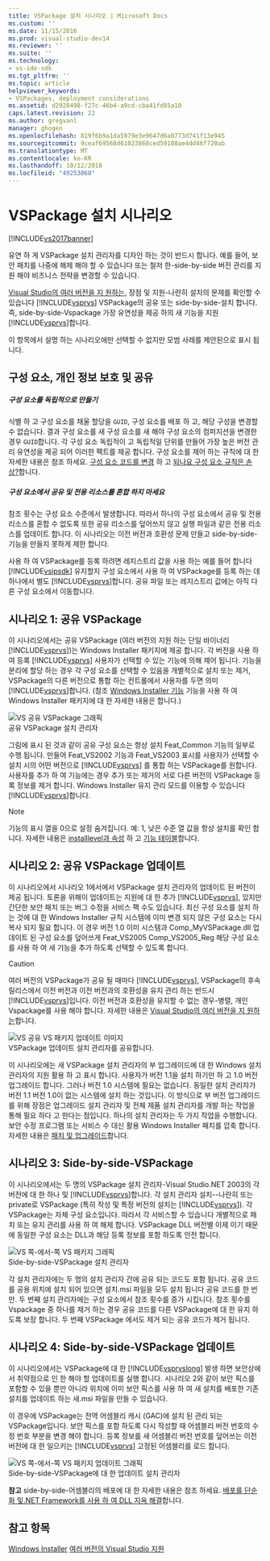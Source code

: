 ```yaml
---
title: VSPackage 설치 시나리오 | Microsoft Docs
ms.custom: ''
ms.date: 11/15/2016
ms.prod: visual-studio-dev14
ms.reviewer: ''
ms.suite: ''
ms.technology:
- vs-ide-sdk
ms.tgt_pltfrm: ''
ms.topic: article
helpviewer_keywords:
- VSPackages, deployment considerations
ms.assetid: d2928498-f27c-46b4-a9cd-cba41fd85a10
caps.latest.revision: 22
ms.author: gregvanl
manager: ghogen
ms.openlocfilehash: 819f6b9a1da5979e3e9647d6a0773d741f13e945
ms.sourcegitcommit: 9ceaf69568d61023868ced59108ae4dd46f720ab
ms.translationtype: MT
ms.contentlocale: ko-KR
ms.lasthandoff: 10/12/2018
ms.locfileid: "49253060"
---
```

# <a name="vspackage-setup-scenarios"></a>VSPackage 설치 시나리오
[!INCLUDE[vs2017banner](../../includes/vs2017banner.md)]

유연 하 게 VSPackage 설치 관리자를 디자인 하는 것이 반드시 합니다. 예를 들어, 보안 패치를 나중에 해제 해야 할 수 있습니다 또는 철저 한-side-by-side 버전 관리를 지원 해야 비즈니스 전략을 변경할 수 있습니다.  
  
 [Visual Studio의 여러 버전을 지 원하는](../../extensibility/supporting-multiple-versions-of-visual-studio.md), 장점 및 지원-나란히 설치의 문제를 확인할 수 있습니다 [!INCLUDE[vsprvs](../../includes/vsprvs-md.md)] VSPackage의 공유 또는 side-by-side-설치 합니다. 즉, side-by-side-Vspackage 가장 유연성을 제공 하의 새 기능을 지원 [!INCLUDE[vsprvs](../../includes/vsprvs-md.md)]합니다.  
  
 이 항목에서 설명 하는 시나리오에만 선택할 수 없지만 모범 사례를 제안된으로 표시 됩니다.  
  
## <a name="components-privacy-and-sharing"></a>구성 요소, 개인 정보 보호 및 공유  
  
##### <a name="make-your-components-independent"></a>구성 요소를 독립적으로 만들기  
 식별 하 고 구성 요소를 채울 할당을 `GUID`, 구성 요소를 배포 하 고, 해당 구성을 변경할 수 없습니다. 결과 구성 요소를 새 구성 요소를 새 해야 구성 요소의 컴퍼지션을 변경한 경우 `GUID`합니다. 각 구성 요소 독립적이 고 독립적일 단위를 만들어 가장 높은 버전 관리 유연성을 제공 되어 이러한 팩트를 제공 합니다. 구성 요소를 제어 하는 규칙에 대 한 자세한 내용은 참조 하세요. [구성 요소 코드를 변경](http://msdn.microsoft.com/library/aa367849\(VS.85\).aspx) 하 고 [되나요 구성 요소 규칙은 손상?](http://msdn.microsoft.com/library/aa372795\(VS.85\).aspx)합니다.  
  
##### <a name="do-not-mix-shared-and-private-resources-in-a-component"></a>구성 요소에서 공유 및 전용 리소스를 혼합 하지 마세요  
 참조 횟수는 구성 요소 수준에서 발생합니다. 따라서 하나의 구성 요소에서 공유 및 전용 리소스를 혼합 수 없도록 또한 공유 리소스를 덮어쓰지 않고 실행 파일과 같은 전용 리소스를 업데이트 합니다. 이 시나리오는 이전 버전과 호환성 문제 만들고 side-by-side-기능을 만들지 못하게 제한 합니다.  
  
 사용 하 여 VSPackage를 등록 하려면 레지스트리 값을 사용 하는 예를 들어 합니다 [!INCLUDE[vsipsdk](../../includes/vsipsdk-md.md)] 유지할지 구성 요소에서 사용 하 여 VSPackage를 등록 하는 데 하나에서 별도 [!INCLUDE[vsprvs](../../includes/vsprvs-md.md)]합니다. 공유 파일 또는 레지스트리 값에는 아직 다른 구성 요소에서 이동합니다.  
  
## <a name="scenario-1-shared-vspackage"></a>시나리오 1: 공유 VSPackage  
 이 시나리오에서는 공유 VSPackage (여러 버전의 지원 하는 단일 바이너리 [!INCLUDE[vsprvs](../../includes/vsprvs-md.md)])는 Windows Installer 패키지에 제공 합니다. 각 버전을 사용 하 여 등록 [!INCLUDE[vsprvs](../../includes/vsprvs-md.md)] 사용자가 선택할 수 있는 기능에 의해 제어 됩니다. 기능을 분리에 할당 하는 경우 각 구성 요소를 선택할 수 있음을 개별적으로 설치 또는 제거, VSPackage의 다른 버전으로 통합 하는 컨트롤에서 사용자를 두면 의미 [!INCLUDE[vsprvs](../../includes/vsprvs-md.md)]합니다. (참조 [Windows Installer 기능](http://msdn.microsoft.com/library/aa372840\(VS.85\).aspx) 기능을 사용 하 여 Windows Installer 패키지에 대 한 자세한 내용은 합니다.)  
  
 ![VS 공유 VSPackage 그래픽](../../extensibility/internals/media/vs-sharedpackage.gif "VS_SharedPackage")  
공유 VSPackage 설치 관리자  
  
 그림에 표시 된 것과 같이 공유 구성 요소는 항상 설치 Feat_Common 기능의 일부로 수행 됩니다. 만들어 Feat_VS2002 기능과 Feat_VS2003 표시를 사용자가 선택할 수 설치 시의 어떤 버전으로 [!INCLUDE[vsprvs](../../includes/vsprvs-md.md)] 를 통합 하는 VSPackage를 원합니다. 사용자를 추가 하 여 기능에는 경우 추가 또는 제거의 서로 다른 버전의 VSPackage 등록 정보를 제거 합니다. Windows Installer 유지 관리 모드를 이용할 수 있습니다 [!INCLUDE[vsprvs](../../includes/vsprvs-md.md)]합니다.  
  
> [!NOTE]
>  기능의 표시 열을 0으로 설정 숨겨집니다. 예: 1, 낮은 수준 열 값을 항상 설치를 확인 합니다. 자세한 내용은 [installlevel과 속성](http://msdn.microsoft.com/library/aa369536\(VS.85\).aspx) 하 고 [기능 테이블](http://msdn.microsoft.com/library/aa368585.aspx)합니다.  
  
## <a name="scenario-2-shared-vspackage-update"></a>시나리오 2: 공유 VSPackage 업데이트  
 이 시나리오에서 시나리오 1에서에서 VSPackage 설치 관리자의 업데이트 된 버전이 제공 됩니다. 토론을 위해이 업데이트는 지원에 대 한 추가 [!INCLUDE[vsprvs](../../includes/vsprvs-md.md)], 있지만 간단한 보안 패치 또는 버그 수정을 서비스 팩 수도 있습니다. 최신 구성 요소를 설치 하는 것에 대 한 Windows Installer 규칙 시스템에 이미 변경 되지 않은 구성 요소는 다시 복사 되지 필요 합니다. 이 경우 버전 1.0 이미 시스템과 Comp_MyVSPackage.dll 업데이트 된 구성 요소를 덮어쓰게 Feat_VS2005 Comp_VS2005_Reg 해당 구성 요소를 사용 하 여 새 기능을 추가 하도록 선택할 수 있도록 합니다.  
  
> [!CAUTION]
>  여러 버전의 VSPackage가 공유 될 때마다 [!INCLUDE[vsprvs](../../includes/vsprvs-md.md)], VSPackage의 후속 릴리스에서 이전 버전과 이전 버전과의 호환성을 유지 관리 하는 반드시 [!INCLUDE[vsprvs](../../includes/vsprvs-md.md)]입니다. 이전 버전과 호환성을 유지할 수 없는 경우-병렬, 개인 Vspackage를 사용 해야 합니다. 자세한 내용은 [Visual Studio의 여러 버전을 지 원하는](../../extensibility/supporting-multiple-versions-of-visual-studio.md)합니다.  
  
 ![VS 공유 VS 패키지 업데이트 이미지](../../extensibility/internals/media/vs-sharedpackageupdate.gif "VS_SharedPackageUpdate")  
VSPackage 업데이트 설치 관리자를 공유합니다.  
  
 이 시나리오에는 새 VSPackage 설치 관리자의 부 업그레이드에 대 한 Windows 설치 관리자의 지원 활용 하 고 표시 합니다. 사용자가 버전 1.1을 설치 하기만 하 고 1.0 버전 업그레이드 합니다. 그러나 버전 1.0 시스템에 필요는 없습니다. 동일한 설치 관리자가 버전 1.1 버전 1.0이 없는 시스템에 설치 하는 것입니다. 이 방식으로 부 버전 업그레이드를 위해 장점은 업그레이드 설치 관리자 및 전체 제품 설치 관리자를 개발 하는 작업을 통해 필요 하다 고 한다는 점입니다. 하나의 설치 관리자는 두 가지 작업을 수행합니다. 보안 수정 프로그램 또는 서비스 수 대신 활용 Windows Installer 패치를 압축 합니다. 자세한 내용은 [패치 및 업그레이드](http://msdn.microsoft.com/library/aa370579\(VS.85\).aspx)합니다.  
  
## <a name="scenario-3-side-by-side-vspackage"></a>시나리오 3: Side-by-side-VSPackage  
 이 시나리오에서는 두 명의 VSPackage 설치 관리자-Visual Studio.NET 2003의 각 버전에 대 한 하나 및 [!INCLUDE[vsprvs](../../includes/vsprvs-md.md)]합니다. 각 설치 관리자 설치--나란히 또는 private로 VSPackage (특히 작성 및 특정 버전의 설치는 [!INCLUDE[vsprvs](../../includes/vsprvs-md.md)]). 각 VSPackage는 자체 구성 요소입니다. 따라서 각 서비스할 수 있습니다 개별적으로 패치 또는 유지 관리를 사용 하 여 해제 합니다. VSPackage DLL 버전별 이제 이기 때문에 동일한 구성 요소는 DLL과 해당 등록 정보를 포함 하도록 안전 합니다.  
  
 ![VS 쪽&#45;에서&#45;쪽 VS 패키지 그래픽](../../extensibility/internals/media/vs-sbys-package.gif "VS_SbyS_Package")  
Side-by-side-VSPackage 설치 관리자  
  
 각 설치 관리자에는 두 명의 설치 관리자 간에 공유 되는 코드도 포함 됩니다. 공유 코드를 공용 위치에 설치 되어 있으면 설치.msi 파일을 모두 설치 됩니다 공유 코드를 한 번만. 두 번째 설치 관리자에는 구성 요소에서 참조 횟수를 증가 시킵니다. 참조 횟수를 Vspackage 중 하나를 제거 하는 경우 공유 코드를 다른 VSPackage에 대 한 유지 하도록 보장 합니다. 두 번째 VSPackage 에서도 제거 되는 공유 코드가 제거 됩니다.  
  
## <a name="scenario-4-side-by-side-vspackage-update"></a>시나리오 4: Side-by-side-VSPackage 업데이트  
 이 시나리오에서는 VSPackage에 대 한 [!INCLUDE[vsprvslong](../../includes/vsprvslong-md.md)] 발생 하면 보안상에서 취약점으로 인 한 해야 할 업데이트를 실행 합니다. 시나리오 2와 같이 보안 픽스를 포함할 수 있을 뿐만 아니라 위치에 이미 보안 픽스를 사용 하 여 새 설치를 배포한 기존 설치를 업데이트 하는 새.msi 파일을 만들 수 있습니다.  
  
 이 경우에 VSPackage는 전역 어셈블리 캐시 (GAC)에 설치 된 관리 되는 VSPackage입니다. 보안 픽스를 포함 하도록 다시 작성할 때 어셈블리 버전 번호의 수정 번호 부분을 변경 해야 합니다. 등록 정보를 새 어셈블리 버전 번호를 덮어쓰는 이전 버전에 대 한 일으키는 [!INCLUDE[vsprvs](../../includes/vsprvs-md.md)] 고정된 어셈블리를 로드 합니다.  
  
 ![VS 쪽&#45;에서&#45;쪽 VS 패키지 업데이트 그래픽](../../extensibility/internals/media/vs-sbys-packageupdate.gif "VS_SbyS_PackageUpdate")  
Side-by-side-VSPackage에 대 한 업데이트 설치 관리자  
  
 **참고** side-by-side-어셈블리의 배포에 대 한 자세한 내용은 참조 하세요. [배포를 단순화 및.NET Framework를 사용 하 여 DLL 지옥 해결](http://msdn.microsoft.com/library/ms973843.aspx)합니다.  
  
## <a name="see-also"></a>참고 항목  
 [Windows Installer](http://msdn.microsoft.com/library/cc185688\(VS.85\).aspx)   
 [여러 버전의 Visual Studio 지원](../../extensibility/supporting-multiple-versions-of-visual-studio.md)

